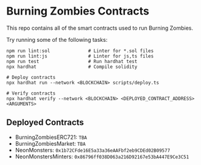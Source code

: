 # Burning Zombies Contracts

This repo contains all of the smart contracts used to run Burning Zombies.

Try running some of the following tasks:

```shell
npm run lint:sol              # Linter for *.sol files
npm run lint:js               # Linter for js,ts files
npm run test                  # Run hardhat test
npx hardhat                   # Compile solidity

# Deploy contracts
npx hardhat run --network <BLOCKCHAIN> scripts/deploy.ts

# Verify contracts
npx hardhat verify --network <BLOCKCHAIN> <DEPLOYED_CONTRACT_ADDRESS> <ARGUMENTS>
```

## Deployed Contracts

- BurningZombiesERC721: `TBA`
- BurningZombiesMarket: `TBA`
- NeonMonsters: `0x1b72CFde16E5a33a36eAAFbf2eb9CDEd02B09577`
- NeonMonstersMinters: `0x86796ff038D063a216D92167e53bA447E9Ce3C51`
